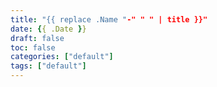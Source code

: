 ```yaml
---
title: "{{ replace .Name "-" " " | title }}"
date: {{ .Date }}
draft: false
toc: false
categories: ["default"]
tags: ["default"]
---
```


